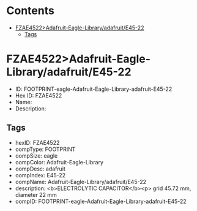 



Contents
========

* [FZAE4522>Adafruit-Eagle-Library/adafruit/E45-22](#fzae4522adafruit-eagle-libraryadafruite45-22)
	* [Tags](#tags)

# FZAE4522>Adafruit-Eagle-Library/adafruit/E45-22

- ID: FOOTPRINT-eagle-Adafruit-Eagle-Library-adafruit-E45-22
- Hex ID: FZAE4522
- Name: 
- Description: 

## Tags

- hexID: FZAE4522
- oompType: FOOTPRINT
- oompSize: eagle
- oompColor: Adafruit-Eagle-Library
- oompDesc: adafruit
- oompIndex: E45-22
- oompName: Adafruit-Eagle-Library/adafruit/E45-22
- description: &lt;b&gt;ELECTROLYTIC CAPACITOR&lt;/b&gt;&lt;p&gt;
grid 45.72 mm, diameter 22 mm
- oompID: FOOTPRINT-eagle-Adafruit-Eagle-Library-adafruit-E45-22
